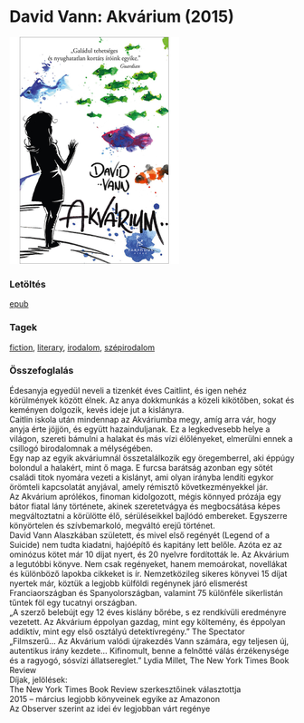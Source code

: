 # <a name="id_946">David Vann: Akvárium (2015)</a>
<img src="https://github.com/BercziSandor/calibre_lib/raw/main/libs/main/David%20Vann/Akvarium%20%28946%29/cover.jpg" alt="cover" width="300"/>

### Letöltés
[epub](https://github.com/BercziSandor/calibre_lib/raw/main/libs/main/David%20Vann/Akvarium%20%28946%29/Akvarium%20-%20David%20Vann.epub)

### Tagek
[fiction](https://github.com/berczisandor/calibre_lib/libs/main/blob/main/_tags/fiction.md), [literary](https://github.com/berczisandor/calibre_lib/libs/main/blob/main/_tags/literary.md), [irodalom](https://github.com/berczisandor/calibre_lib/libs/main/blob/main/_tags/irodalom.md), [szépirodalom](https://github.com/berczisandor/calibre_lib/libs/main/blob/main/_tags/sz%c3%a9pirodalom.md)

### Összefoglalás
<div>
<p>Édesanyja ​egyedül neveli a tizenkét éves Caitlint, és igen nehéz körülmények között élnek. Az anya dokkmunkás a közeli kikötőben, sokat és keményen dolgozik, kevés ideje jut a kislányra.<br>Caitlin iskola után mindennap az Akváriumba megy, amíg arra vár, hogy anyja érte jöjjön, és együtt hazainduljanak. Ez a legkedvesebb helye a világon, szereti bámulni a halakat és más vízi élőlényeket, elmerülni ennek a csillogó birodalomnak a mélységében.<br>Egy nap az egyik akváriumnál összetalálkozik egy öregemberrel, aki éppúgy bolondul a halakért, mint ő maga. E furcsa barátság azonban egy sötét családi titok nyomára vezeti a kislányt, ami olyan irányba lendíti egykor örömteli kapcsolatát anyjával, amely rémisztő következményekkel jár.<br>Az Akvárium aprólékos, finoman kidolgozott, mégis könnyed prózája egy bátor fiatal lány története, akinek szeretetvágya és megbocsátása képes megváltoztatni a körülötte élő, sérüléseikkel bajlódó embereket. Egyszerre könyörtelen és szívbemarkoló, megváltó erejű történet.<br>David Vann Alaszkában született, és mivel első regényét (Legend of a Suicide) nem tudta kiadatni, hajóépítő és kapitány lett belőle. Azóta ez az ominózus kötet már 10 díjat nyert, és 20 nyelvre fordították le. Az Akvárium a legutóbbi könyve. Nem csak regényeket, hanem memoárokat, novellákat és különböző lapokba cikkeket is ír. Nemzetközileg sikeres könyvei 15 díjat nyertek már, köztük a legjobb külföldi regénynek járó elismerést Franciaországban és Spanyolországban, valamint 75 különféle sikerlistán tűntek föl egy tucatnyi országban.<br>„A szerző belebújt egy 12 éves kislány bőrébe, s ez rendkívüli eredményre vezetett. Az Akvárium éppolyan gazdag, mint egy költemény, és éppolyan addiktív, mint egy első osztályú detektívregény.” The Spectator<br>„Filmszerű… Az Akvárium valódi újrakezdés Vann számára, egy teljesen új, autentikus irány kezdete… Kifinomult, benne a felnőtté válás érzékenysége és a ragyogó, sósvízi állatsereglet.” Lydia Millet, The New York Times Book Review<br>Díjak, jelölések:<br>The New York Times Book Review szerkesztőinek választottja<br>2015 – március legjobb könyveinek egyike az Amazonon<br>Az Observer szerint az idei év legjobban várt regénye</p></div>


